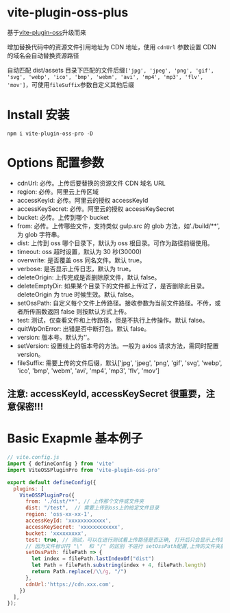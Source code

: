 # vite-plugin-oss-plus

基于[vite-plugin-oss](https://github.com/jaelam0214/vite-plugin-oss)升级而来

增加替换代码中的资源文件引用地址为 CDN 地址，使用 `cdnUrl` 参数设置 CDN 的域名会自动替换资源路径

自动匹配 dist/assets 目录下匹配的文件后缀`['jpg', 'jpeg', 'png', 'gif', 'svg', 'webp', 'ico', 'bmp', 'webm', 'avi', 'mp4', 'mp3', 'flv', 'mov']`，可使用`fileSuffix`参数自定义其他后缀

# Install 安装

```
npm i vite-plugin-oss-pro -D
```

# Options 配置参数
- cdnUrl: 必传。上传后要替换的资源文件 CDN 域名 URL
- region: 必传。阿里云上传区域
- accessKeyId: 必传。阿里云的授权 accessKeyId
- accessKeySecret: 必传。阿里云的授权 accessKeySecret
- bucket: 必传。上传到哪个 bucket
- from: 必传。上传哪些文件，支持类似 gulp.src 的 glob 方法，如'./build/\*\*', 为 glob 字符串。
- dist: 上传到 oss 哪个目录下，默认为 oss 根目录。可作为路径前缀使用。
- timeout: oss 超时设置，默认为 30 秒(30000)
- overwrite: 是否覆盖 oss 同名文件。默认 true。
- verbose: 是否显示上传日志，默认为 true。
- deleteOrigin: 上传完成是否删除原文件，默认 false。
- deleteEmptyDir: 如果某个目录下的文件都上传过了，是否删除此目录。deleteOrigin 为 true 时候生效。默认 false。
- setOssPath: 自定义每个文件上传路径。接收参数为当前文件路径。不传，或者所传函数返回 false 则按默认方式上传。
- test: 测试，仅查看文件和上传路径，但是不执行上传操作。默认 false。
- quitWpOnError: 出错是否中断打包。默认 false。
- version: 版本号。默认为''。
- setVersion: 设置线上的版本号的方法。一般为 axios 请求方法，需同时配置 version。
- fileSuffix: 需要上传的文件后缀，默认['jpg', 'jpeg', 'png', 'gif', 'svg', 'webp', 'ico', 'bmp', 'webm', 'avi', 'mp4', 'mp3', 'flv', 'mov']

## 注意: accessKeyId, accessKeySecret 很重要，注意保密!!!

# Basic Exapmle 基本例子

```javascript
// vite.config.js
import { defineConfig } from 'vite'
import ViteOSSPluginPro from 'vite-plugin-oss-pro'

export default defineConfig({
  plugins: [
    ViteOSSPluginPro({
      from: './dist/**', // 上传那个文件或文件夹
      dist: "/test",  // 需要上传到oss上的给定文件目录
      region: 'oss-xx-xx-1',
      accessKeyId: 'xxxxxxxxxxxx',
      accessKeySecret: 'xxxxxxxxxxxx',
      bucket: 'xxxxxxxxx',
      test: true, // 测试，可以在进行测试看上传路径是否正确, 打开后只会显示上传路径并不会真正上传。默认false
      // 因为文件标识符 "\"  和 "/" 的区别 不进行 setOssPath配置,上传的文件夹就会拼到文件名上, 丢失了文件目录,所以需要对setOssPath 配置。
      setOssPath: filePath => {
        let index = filePath.lastIndexOf("dist")
        let Path = filePath.substring(index + 4, filePath.length)
        return Path.replace(/\\/g, "/")
      },
      cdnUrl:'https://cdn.xxx.com',
    })
  ],
});
```

